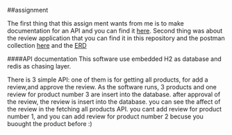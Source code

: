 ##assignment

The first thing that this assign ment wants from me is to make documentation for an API and you can find it [here](api.md).
Second thing was about the review application that you can find it in this repository and the postman collection [here](Assignment.postman_collection.json) and the [ERD](ERD.png)

####API documentation
This software use embedded H2 as database and redis as chasing layer.

There is 3 simple API: one of them is for getting all products, for add a review,and approve the review.
As the software runs, 3 products and one review for product number 3  are insert into the database.
after approval of the review, the review is insert into the database. you can see the affect of the review in the fetching all products API.
you cant add review for product number 1, and you can add review for product number 2 becuse you buought the product before :)     
